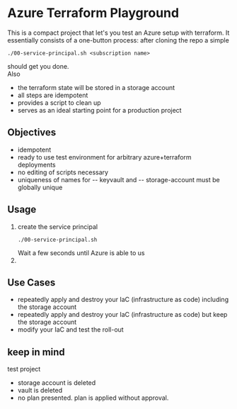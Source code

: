 # Azure Terraform Playground
This is a compact project that let's you test an Azure setup with terraform.
It essentially consists of a one-button process: after cloning the repo a simple
```
./00-service-principal.sh <subscription name>
```
should get you done.  
Also
- the terraform state will be stored in a storage account
- all steps are idempotent
- provides a script to clean up
- serves as an ideal starting point for a production project

## Objectives
- idempotent
- ready to use test environment for arbitrary azure+terraform deployments
- no editing of scripts necessary
- uniqueness of names for
-- keyvault and
-- storage-account
  must be globally unique
## Usage
1. create the service principal
    ```
    ./00-service-principal.sh
    ```
   Wait a few seconds until Azure is able to us
2.

## Use Cases
- repeatedly apply and destroy your IaC (infrastructure as code) including the storage account
- repeatedly apply and destroy your IaC (infrastructure as code) but keep the storage account
- modify your IaC and test the roll-out

## keep in mind
test project
- storage account is  deleted
- vault is deleted
- no plan presented. plan is applied without approval.

